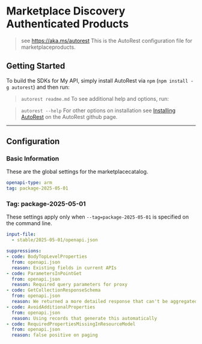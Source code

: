 # Marketplace Discovery Authenticated Products

> see https://aka.ms/autorest
This is the AutoRest configuration file for marketplaceproducts.

## Getting Started

To build the SDKs for My API, simply install AutoRest via `npm` (`npm install -g autorest`) and then run:

> `autorest readme.md`
To see additional help and options, run:

> `autorest --help`
For other options on installation see [Installing AutoRest](https://aka.ms/autorest/install) on the AutoRest github page.

---

## Configuration

### Basic Information

These are the global settings for the marketplacecatalog.

```yaml
openapi-type: arm
tag: package-2025-05-01
```

### Tag: package-2025-05-01

These settings apply only when `--tag=package-2025-05-01` is specified on the command line.

```yaml $(tag) == 'package-2025-05-01'
input-file:
  - stable/2025-05-01/openapi.json

suppressions:
- code: BodyTopLevelProperties
  from: openapi.json
  reason: Existing fields in current APIs
- code: ParametersInPointGet
  from: openapi.json
  reason: Required query parameters for proxy 
- code: GetCollectionResponseSchema
  from: openapi.json
  reason: We returned a more detailed response that can't be aggregated in the listing API
- code: AvoidAdditionalProperties
  from: openapi.json
  reason: Using records that generate this automatically
- code: RequiredPropertiesMissingInResourceModel
  from: openapi.json
  reason: false positive on paging 
```



